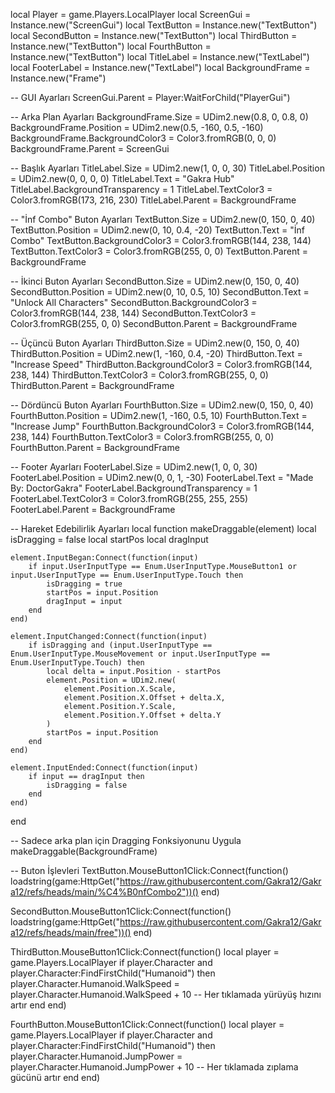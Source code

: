 local Player = game.Players.LocalPlayer
local ScreenGui = Instance.new("ScreenGui")
local TextButton = Instance.new("TextButton")
local SecondButton = Instance.new("TextButton")
local ThirdButton = Instance.new("TextButton")
local FourthButton = Instance.new("TextButton")
local TitleLabel = Instance.new("TextLabel")
local FooterLabel = Instance.new("TextLabel")
local BackgroundFrame = Instance.new("Frame")

-- GUI Ayarları
ScreenGui.Parent = Player:WaitForChild("PlayerGui")

-- Arka Plan Ayarları
BackgroundFrame.Size = UDim2.new(0.8, 0, 0.8, 0)
BackgroundFrame.Position = UDim2.new(0.5, -160, 0.5, -160)
BackgroundFrame.BackgroundColor3 = Color3.fromRGB(0, 0, 0)
BackgroundFrame.Parent = ScreenGui

-- Başlık Ayarları
TitleLabel.Size = UDim2.new(1, 0, 0, 30)
TitleLabel.Position = UDim2.new(0, 0, 0, 0)
TitleLabel.Text = "Gakra Hub"
TitleLabel.BackgroundTransparency = 1
TitleLabel.TextColor3 = Color3.fromRGB(173, 216, 230)
TitleLabel.Parent = BackgroundFrame

-- "İnf Combo" Buton Ayarları
TextButton.Size = UDim2.new(0, 150, 0, 40)
TextButton.Position = UDim2.new(0, 10, 0.4, -20)
TextButton.Text = "İnf Combo"
TextButton.BackgroundColor3 = Color3.fromRGB(144, 238, 144)
TextButton.TextColor3 = Color3.fromRGB(255, 0, 0)
TextButton.Parent = BackgroundFrame

-- İkinci Buton Ayarları
SecondButton.Size = UDim2.new(0, 150, 0, 40)
SecondButton.Position = UDim2.new(0, 10, 0.5, 10)
SecondButton.Text = "Unlock All Characters"
SecondButton.BackgroundColor3 = Color3.fromRGB(144, 238, 144)
SecondButton.TextColor3 = Color3.fromRGB(255, 0, 0)
SecondButton.Parent = BackgroundFrame

-- Üçüncü Buton Ayarları
ThirdButton.Size = UDim2.new(0, 150, 0, 40)
ThirdButton.Position = UDim2.new(1, -160, 0.4, -20)
ThirdButton.Text = "Increase Speed"
ThirdButton.BackgroundColor3 = Color3.fromRGB(144, 238, 144)
ThirdButton.TextColor3 = Color3.fromRGB(255, 0, 0)
ThirdButton.Parent = BackgroundFrame

-- Dördüncü Buton Ayarları
FourthButton.Size = UDim2.new(0, 150, 0, 40)
FourthButton.Position = UDim2.new(1, -160, 0.5, 10)
FourthButton.Text = "Increase Jump"
FourthButton.BackgroundColor3 = Color3.fromRGB(144, 238, 144)
FourthButton.TextColor3 = Color3.fromRGB(255, 0, 0)
FourthButton.Parent = BackgroundFrame

-- Footer Ayarları
FooterLabel.Size = UDim2.new(1, 0, 0, 30)
FooterLabel.Position = UDim2.new(0, 0, 1, -30)
FooterLabel.Text = "Made By: DoctorGakra"
FooterLabel.BackgroundTransparency = 1
FooterLabel.TextColor3 = Color3.fromRGB(255, 255, 255)
FooterLabel.Parent = BackgroundFrame

-- Hareket Edebilirlik Ayarları
local function makeDraggable(element)
    local isDragging = false
    local startPos
    local dragInput

    element.InputBegan:Connect(function(input)
        if input.UserInputType == Enum.UserInputType.MouseButton1 or input.UserInputType == Enum.UserInputType.Touch then
            isDragging = true
            startPos = input.Position
            dragInput = input
        end
    end)

    element.InputChanged:Connect(function(input)
        if isDragging and (input.UserInputType == Enum.UserInputType.MouseMovement or input.UserInputType == Enum.UserInputType.Touch) then
            local delta = input.Position - startPos
            element.Position = UDim2.new(
                element.Position.X.Scale, 
                element.Position.X.Offset + delta.X, 
                element.Position.Y.Scale, 
                element.Position.Y.Offset + delta.Y
            )
            startPos = input.Position
        end
    end)

    element.InputEnded:Connect(function(input)
        if input == dragInput then
            isDragging = false
        end
    end)
end

-- Sadece arka plan için Dragging Fonksiyonunu Uygula
makeDraggable(BackgroundFrame)

-- Buton İşlevleri
TextButton.MouseButton1Click:Connect(function()
    loadstring(game:HttpGet("https://raw.githubusercontent.com/Gakra12/Gakra12/refs/heads/main/%C4%B0nfCombo2"))()
end)

SecondButton.MouseButton1Click:Connect(function()
    loadstring(game:HttpGet("https://raw.githubusercontent.com/Gakra12/Gakra12/refs/heads/main/free"))()
end)

ThirdButton.MouseButton1Click:Connect(function()
    local player = game.Players.LocalPlayer
    if player.Character and player.Character:FindFirstChild("Humanoid") then
        player.Character.Humanoid.WalkSpeed = player.Character.Humanoid.WalkSpeed + 10 -- Her tıklamada yürüyüş hızını artır
    end
end)

FourthButton.MouseButton1Click:Connect(function()
    local player = game.Players.LocalPlayer
    if player.Character and player.Character:FindFirstChild("Humanoid") then
        player.Character.Humanoid.JumpPower = player.Character.Humanoid.JumpPower + 10 -- Her tıklamada zıplama gücünü artır
    end
end)
